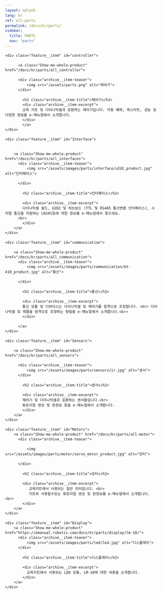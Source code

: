 ```yaml
---
layout: splash
lang: kr
ref: all-parts
permalink: /docs/kr/parts/
sidebar:
  title: PARTS
  nav: "parts"
---
```


<div class="feature__wrapper">

    <div class="feature__item" id="controller">

          <a class="Show-me-whole-product" href="/docs/kr/parts/all_controller">

          <div class="archive__item-teaser">
              <img src="/assets/parts.png" alt="제어기">
          </div>

            <h2 class="archive__item-title">제어기</h2>
            <div class="archive__item-excerpt">
            교육 키트 및 다이나믹셀과 호환하는 제어기입니다. 각종 예제, 퀵스타트, 성능 및 다양한 정보를 e-매뉴얼에서 소개합니다.
            </div>
            </a>
    </div>

    <div class="feature__item" id="Interface">


        <a class="Show-me-whole-product" href="/docs/kr/parts/all_interfaces">
          <div class="archive__item-teaser">
              <img src="/assets/images/parts/interface/u2d2_product.jpg" alt="인터페이스">

          </div>

            <h2 class="archive__item-title">인터페이스</h2>

            <div class="archive__item-excerpt">
            다이나믹셀 쉴드, U2D2 및 허브보드 (TTL 및 RS485 통신변환 인터페이스), 시리얼 통신을 지원하는 LN101등에 대한 정보를 e-매뉴얼에서 찾으세요.
          <br>
            </div>
        </a>
    </div>

    <div class="feature__item" id="communication">

        <a class="Show-me-whole-product" href="/docs/kr/parts/all_communication">
          <div class="archive__item-teaser">
              <img src="/assets/images/parts/communication/bt-410_product.jpg" alt="통신">

          </div>

            <h2 class="archive__item-title">통신</h2>

            <div class="archive__item-excerpt">
            통신 모듈 및 디바이스는 다이나믹셀 및 제어기를 원격으로 조정합니다. <br> 다이나믹셀 및 제품을 원격으로 조정하는 방법을 e-매뉴얼에서 소개합니다.<br>
            </div>

          </a>
    </div>

    <div class="feature__item" id="Sensors">

        <a class="Show-me-whole-product" href="/docs/kr/parts/all_sensors">

          <div class="archive__item-teaser">
              <img src="/assets/images/parts/sensors/ir.jpg" alt="센서">
          </div>

            <h2 class="archive__item-title">센서</h2>

            <div class="archive__item-excerpt">
            제어기 및 다이나믹셀과 호환하는 센서들입니다.<br>
            튜토리얼 영상 및 핀정보 등을 e-매뉴얼에서 소개합니다.
            </div>
        </a>
    </div>

    <div class="feature__item" id="Motors">
        <a class="Show-me-whole-product" href="/docs/kr/parts/all-motor">
          <div class="archive__item-teaser">

              <img src="/assets/images/parts/motor/servo_motor_product.jpg" alt="모터">

          </div>

            <h2 class="archive__item-title">모터</h2>

            <div class="archive__item-excerpt">
               교육키트에서 사용되는 일반 모터입니다. <br>
               키트와 사용할수있는 튜토리얼 영상 및 핀정보를 e-매뉴얼에서 소개합니다.<br>
            </div>
        </a>
    </div>

    <div class="feature__item" id="Display">
        <a class="Show-me-whole-product" href="https://emanual.robotis.com/docs/kr/parts/display/lm-10/">
          <div class="archive__item-teaser">
              <img src="/assets/images/parts/led/led.jpg" alt="디스플레이">
          </div>

            <h2 class="archive__item-title">디스플레이</h2>

            <div class="archive__item-excerpt">
              교육키트에서 사용되는 LED 모듈, LM-10에 대한 내용을 소개합니다.
            </div>
        </a>
    </div>

</div>
